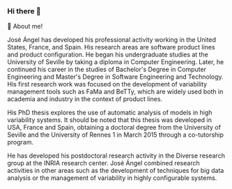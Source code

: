 ### Hi there 👋

<!--
**jagalindo/jagalindo** is a ✨ _special_ ✨ repository because its `README.md` (this file) appears on your GitHub profile.

Here are some ideas to get you started:

- 🔭 I’m currently working on ...
- 🌱 I’m currently learning ...
- 👯 I’m looking to collaborate on ...
- 🤔 I’m looking for help with ...
- 💬 Ask me about ...
- 📫 How to reach me: ...
- 😄 Pronouns: ...
- ⚡ Fun fact: ...
-->
💬 About me!

José Ángel has developed his professional activity working in the United States, France, and Spain. His research areas are software product lines and product configuration. He began his undergraduate studies at the University of Seville by taking a diploma in Computer Engineering. Later, he continued his career in the studies of Bachelor's Degree in Computer Engineering and Master's Degree in Software Engineering and Technology. His first research work was focused on the development of variability management tools such as FaMa and BeTTy, which are widely used both in academia and industry in the context of product lines. 

His PhD thesis explores the use of automatic analysis of models in high variability systems. It should be noted that this thesis was developed in  USA, France and Spain, obtaining a doctoral degree from the University of Seville and the University of Rennes 1 in March 2015 through a co-tutorship program. 

He has developed his postdoctoral research activity in the Diverse research group at the INRIA research center. José Ángel combined research activities in other areas such as the development of techniques for big data analysis or the management of variability in highly configurable systems. 

